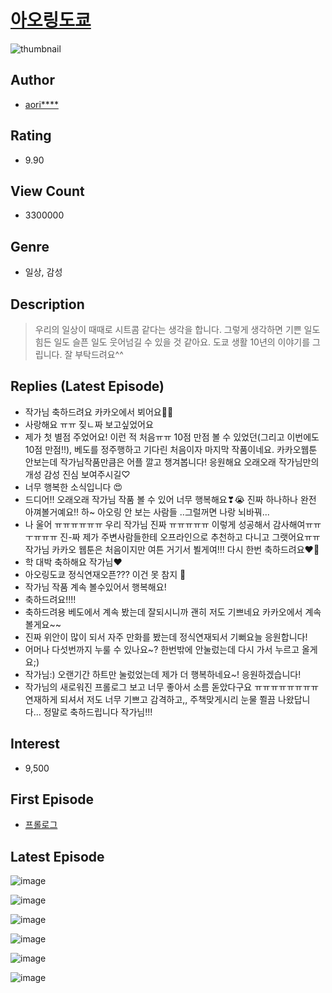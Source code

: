 # [아오링도쿄](https://comic.naver.com/bestChallenge/list?titleId=753389)
![thumbnail](https://image-comic.pstatic.net/user_contents_data/challenge_comic/2020/11/09/336925/thumbnail_202x164d45b897d_9465_4064_a109_91a4cd0ed2de_00003562.JPEG)

## Author
- [aori****](https://comic.naver.com/artistTitle?id=336925)

## Rating
- 9.90

## View Count
- 3300000

## Genre
- 일상, 감성

## Description
> 우리의 일상이 때때로 시트콤 같다는 생각을 합니다. 그렇게 생각하면 기쁜 일도 힘든 일도 슬픈 일도 웃어넘길 수 있을 것 같아요. 도쿄 생활 10년의 이야기를 그립니다. 잘 부탁드려요^^

## Replies (Latest Episode)
- 작가님 축하드려요 카카오에서 뵈어요🧡🧡
- 사랑해요 ㅠㅠ 짖ㄴ짜 보고싶었어요
- 제가 첫 별점 주었어요! 이런 적 처음ㅠㅠ 10점 만점 볼 수 있었던(그리고 이번에도 10점 만점!!), 베도를 정주행하고 기다린 처음이자 마지막 작품이네요. 카카오웹툰 안보는데 작가님작품만큼은 어플 깔고 챙겨봅니다! 응원해요 오래오래 작가님만의 개성 감성 진심 보여주시길♡
- 너무 행복한 소식입니다 😍
- 드디어!! 오래오래 작가님 작품 볼 수 있어 너무 행복해요❣😭 진짜 하나하나 완전 아껴볼거예요!! 하~ 아오링 안 보는 사람들 ..그럴꺼면 나랑 뇌바꿔...
- 나 울어 ㅠㅠㅠㅠㅠㅠ 우리 작가님 진짜 ㅠㅠㅠㅠㅠ 이렇게 성공해서 감사해여ㅠㅠㅜㅠㅠㅠ 진-짜 제가 주변사람들한테 오프라인으로 추천하고 다니고 그랫어요ㅠㅠ 작가님 카카오 웹툰은 처음이지만 여튼 거기서 뵐게여!!! 다시 한번 축하드려요❤️‍🔥
- 학 대박 축하해요 작가님❤️
- 아오링도쿄 정식연재오픈??? 이건 못 참지 🤧
- 작가님 작품 계속 볼수있어서 행복해요!
- 축하드려요!!!!
- 축하드려용 베도에서 계속 봤는데 잘되시니까 괜히 저도 기쁘네요 카카오에서 계속 볼게요~~
- 진짜 위안이 많이 되서 자주 만화를 봤는데 정식연재되서 기뻐요늘 응원합니다!
- 어머나 다섯번까지 누룰 수 있나요~? 한번밖에 안눌렀는데 다시 가서 누르고 올게요;)
- 작가님:) 오랜기간 하트만 눌렀었는데 제가 더 행복하네요~! 응원하겠습니다!
- 작가님의 새로워진 프롤로그 보고 너무 좋아서 소름 돋았다구요 ㅠㅠㅠㅠㅠㅠㅠㅠ연재하게 되셔서 저도 너무 기쁘고 감격하고,, 주책맞게시리 눈물 쬘끔 나왔답니다... 정말로 축하드립니다 작가님!!!

## Interest
- 9,500

## First Episode
- [프롤로그](https://comic.naver.com/bestChallenge/detail?titleId=753389&no=2)

## Latest Episode
![image](https://image-comic.pstatic.net/user_contents_data/challenge_comic/2022/02/16/336925/upload_3689962552770573620.jpeg)

![image](https://image-comic.pstatic.net/user_contents_data/challenge_comic/2022/02/16/336925/upload_4122535711607371833.jpeg)

![image](https://image-comic.pstatic.net/user_contents_data/challenge_comic/2022/02/16/336925/upload_3703195179402277220.jpeg)

![image](https://image-comic.pstatic.net/user_contents_data/challenge_comic/2022/02/16/336925/upload_4122874163502474036.jpeg)

![image](https://image-comic.pstatic.net/user_contents_data/challenge_comic/2022/02/16/336925/upload_3977019530986218038.jpeg)

![image](https://image-comic.pstatic.net/user_contents_data/challenge_comic/2022/02/16/336925/upload_3618985581007615537.jpeg)
